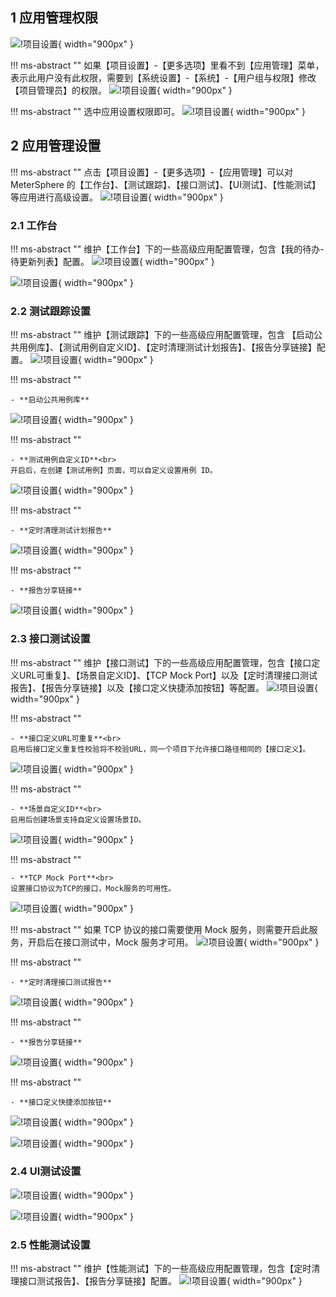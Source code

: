 ## 1 应用管理权限
![!项目设置](../../img/project_management/应用管理权限1.png){ width="900px" }

!!! ms-abstract ""
    如果【项目设置】-【更多选项】里看不到【应用管理】菜单，表示此用户没有此权限，需要到【系统设置】-【系统】-【用户组与权限】修改【项目管理员】的权限。
![!项目设置](../../img/project_management/应用管理权限2.png){ width="900px" }

!!! ms-abstract ""
    选中应用设置权限即可。
![!项目设置](../../img/project_management/应用管理权限3.png){ width="900px" }

## 2 应用管理设置
!!! ms-abstract ""
    点击【项目设置】-【更多选项】-【应用管理】可以对 MeterSphere 的【工作台】、【测试跟踪】、【接口测试】、【UI测试】、【性能测试】等应用进行高级设置。
![!项目设置](../../img/project_management/应用管理1.png){ width="900px" }

### 2.1 工作台
!!! ms-abstract ""
    维护【工作台】下的一些高级应用配置管理，包含【我的待办-待更新列表】配置。
![!项目设置](../../img/project_management/工作台.png){ width="900px" }

![!项目设置](../../img/project_management/工作台_1.png){ width="900px" }

### 2.2 测试跟踪设置
!!! ms-abstract ""
    维护【测试跟踪】下的一些高级应用配置管理，包含 【启动公共用例库】、【测试用例自定义ID】、【定时清理测试计划报告】、【报告分享链接】配置。
![!项目设置](../../img/project_management/测试跟踪设置.png){ width="900px" }

!!! ms-abstract ""

    - **启动公共用例库**

![!项目设置](../../img/project_management/测试跟踪设置5.png){ width="900px" }


!!! ms-abstract ""

    - **测试用例自定义ID**<br>
    开启后，在创建【测试用例】页面，可以自定义设置用例 ID。
![!项目设置](../../img/project_management/测试跟踪设置2.png){ width="900px" }

!!! ms-abstract ""

    - **定时清理测试计划报告**

![!项目设置](../../img/project_management/测试跟踪设置3.png){ width="900px" }

!!! ms-abstract ""

    - **报告分享链接**

![!项目设置](../../img/project_management/测试跟踪设置4.png){ width="900px" }

### 2.3 接口测试设置
!!! ms-abstract ""
    维护【接口测试】下的一些高级应用配置管理，包含【接口定义URL可重复】、【场景自定义ID】、【TCP Mock Port】以及【定时清理接口测试报告】、【报告分享链接】以及【接口定义快捷添加按钮】等配置。
![!项目设置](../../img/project_management/接口测试设置1.png){ width="900px" }

!!! ms-abstract ""

    - **接口定义URL可重复**<br>
    启用后接口定义重复性校验将不校验URL，同一个项目下允许接口路径相同的【接口定义】。
![!项目设置](../../img/project_management/接口测试设置2.png){ width="900px" }

!!! ms-abstract ""

    - **场景自定义ID**<br>
    启用后创建场景支持自定义设置场景ID。
![!项目设置](../../img/project_management/接口测试设置3.png){ width="900px" }

!!! ms-abstract ""

    - **TCP Mock Port**<br>
    设置接口协议为TCP的接口，Mock服务的可用性。
![!项目设置](../../img/project_management/接口测试设置4.png){ width="900px" }

!!! ms-abstract ""
    如果 TCP 协议的接口需要使用 Mock 服务，则需要开启此服务，开启后在接口测试中，Mock 服务才可用。
![!项目设置](../../img/project_management/接口测试设置5.png){ width="900px" }

!!! ms-abstract ""

    - **定时清理接口测试报告** 

![!项目设置](../../img/project_management/接口测试设置6.png){ width="900px" }

!!! ms-abstract ""

    - **报告分享链接**

![!项目设置](../../img/project_management/接口测试设置7.png){ width="900px" }

!!! ms-abstract ""

    - **接口定义快捷添加按钮**

![!项目设置](../../img/project_management/接口测试设置8.png){ width="900px" }

![!项目设置](../../img/project_management/接口测试设置9.png){ width="900px" }

### 2.4 UI测试设置
![!项目设置](../../img/project_management/UI测试.png){ width="900px" }

![!项目设置](../../img/project_management/UI测试_1.png){ width="900px" }

### 2.5 性能测试设置
!!! ms-abstract ""
    维护【性能测试】下的一些高级应用配置管理，包含【定时清理接口测试报告】、【报告分享链接】配置。
![!项目设置](../../img/project_management/性能测试设置.png){ width="900px" }
